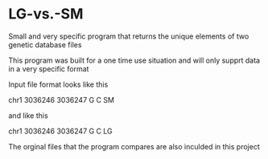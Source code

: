 # LG-vs.-SM
Small and very specific program that returns the unique elements of two genetic database files 

This program was built for a one time use situation and will only supprt data in a very specific format

Input file format looks like this 

chr1	3036246	3036247	G	C	SM

and like this 

chr1	3036246	3036247	G	C	LG

The orginal files that the program compares are also inculded in this project 
